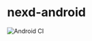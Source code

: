 # nexd-android

![Android CI](https://github.com/NexdApp/nexd-android/workflows/Android%20CI/badge.svg?branch=master)
